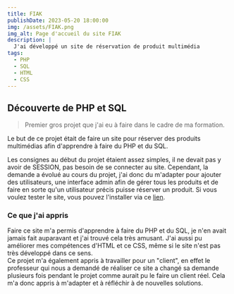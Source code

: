 ```yaml
---
title: FIAK
publishDate: 2023-05-20 18:00:00
img: /assets/FIAK.png
img_alt: Page d'accueil du site FIAK
description: |
  J'ai développé un site de réservation de produit multimédia
tags:
  - PHP
  - SQL
  - HTML 
  - CSS
---
```


## Découverte de PHP et SQL

> Premier gros projet que j'ai eu à faire dans le cadre de ma formation. 

Le but de ce projet était de faire un site pour réserver des produits multimédias afin d'apprendre à faire du PHP et du SQL. 

Les consignes au début du projet étaient assez simples, il ne devait pas y avoir de SESSION, pas besoin de se connecter au site. Cependant, la demande a évolué au cours du projet, j'ai donc du m'adapter pour ajouter des utilisateurs, une interface admin afin de gérer tous les produits et de faire en sorte qu'un utilisateur précis puisse réserver un produit.
Si vous voulez tester le site, vous pouvez l'installer via ce <a href="https://github.com/noahheinrich/FIAK">lien</a>.

### Ce que j'ai appris 

Faire ce site m'a permis d'apprendre à faire du PHP et du SQL, je n'en avait jamais fait auparavant et j'ai trouvé cela très amusant. J'ai aussi pu améliorer mes compétences d'HTML et ce CSS, même si le site n'est pas très développé dans ce sens. 
<br>
Ce projet m'a également appris à travailler pour un "client", en effet le professeur qui nous a demandé de réaliser ce site a changé sa demande plusieurs fois pendant le projet comme aurait pu le faire un client réel. Cela m'a donc appris à m'adapter et à réfléchir à de nouvelles solutions. 


